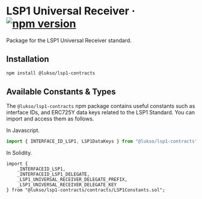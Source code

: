 # LSP1 Universal Receiver &middot; [![npm version](https://img.shields.io/npm/v/@lukso/lsp1-contracts.svg?style=flat)](https://www.npmjs.com/package/@lukso/lsp1-contracts)

Package for the LSP1 Universal Receiver standard.

## Installation

```bash
npm install @lukso/lsp1-contracts
```

## Available Constants & Types

The `@lukso/lsp1-contracts` npm package contains useful constants such as interface IDs, and ERC725Y data keys related to the LSP1 Standard. You can import and access them as follows.

In Javascript.

```js
import { INTERFACE_ID_LSP1, LSP1DataKeys } from "@lukso/lsp1-contracts";
```

In Solidity.

<!-- prettier-ignore -->
```solidity
import {
    _INTERFACEID_LSP1,
    _INTERFACEID_LSP1_DELEGATE,
    _LSP1_UNIVERSAL_RECEIVER_DELEGATE_PREFIX,
    _LSP1_UNIVERSAL_RECEIVER_DELEGATE_KEY
} from "@lukso/lsp1-contracts/contracts/LSP1Constants.sol";
```
